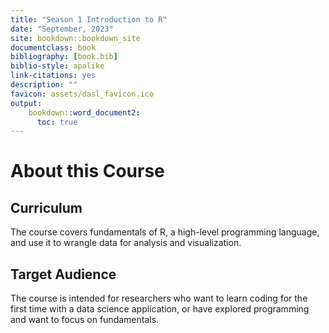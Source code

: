 ```yaml
---
title: "Season 1 Introduction to R"
date: "September, 2023"
site: bookdown::bookdown_site
documentclass: book
bibliography: [book.bib]
biblio-style: apalike
link-citations: yes
description: ""
favicon: assets/dasl_favicon.ico
output:
    bookdown::word_document2:
      toc: true
---
```


# About this Course

## Curriculum  

The course covers fundamentals of R, a high-level programming language, and use it to wrangle data for analysis and visualization. 

## Target Audience  

The course is intended for researchers who want to learn coding for the first time with a data science application, or have explored programming and want to focus on fundamentals.

